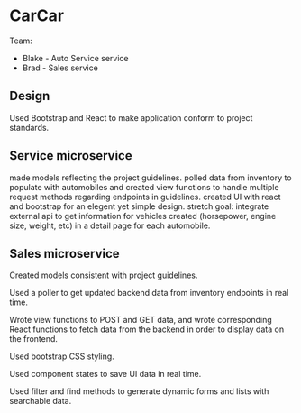 # CarCar

Team:

- Blake - Auto Service service
- Brad - Sales service

## Design

Used Bootstrap and React to make application conform to project standards.

## Service microservice

made models reflecting the project guidelines. polled data from inventory to populate with automobiles and created view functions to handle multiple request methods regarding endpoints in guidelines. created UI with react and bootstrap for an elegent yet simple design.
stretch goal: integrate external api to get information for vehicles created (horsepower, engine size, weight, etc) in a detail page for each automobile.

## Sales microservice

Created models consistent with project guidelines.

Used a poller to get updated backend data from inventory endpoints in real time.

Wrote view functions to POST and GET data, and wrote corresponding React functions to fetch data from the backend in order to display data on the frontend.

Used bootstrap CSS styling.

Used component states to save UI data in real time.

Used filter and find methods to generate dynamic forms and lists with searchable data.
